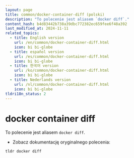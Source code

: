 ```yaml
---
layout: page
title: common/docker-container-diff (polski)
description: "To polecenie jest aliasem `docker diff`."
content_hash: b4d83442b738a39dbc772382ec659fee6f48a392
last_modified_at: 2024-11-11
related_topics:
  - title: English version
    url: /en/common/docker-container-diff.html
    icon: bi bi-globe
  - title: español version
    url: /es/common/docker-container-diff.html
    icon: bi bi-globe
  - title: 한국어 version
    url: /ko/common/docker-container-diff.html
    icon: bi bi-globe
  - title: Nederlands version
    url: /nl/common/docker-container-diff.html
    icon: bi bi-globe
tldri18n_status: 2
---
```

# docker container diff

To polecenie jest aliasem `docker diff`.

- Zobacz dokumentację oryginalnego polecenia:

`tldr docker diff`
